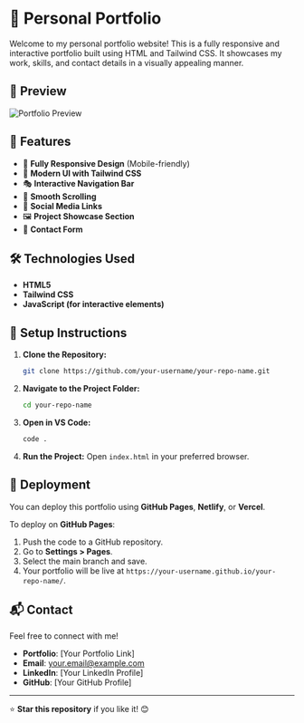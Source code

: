 # 🚀 Personal Portfolio

Welcome to my personal portfolio website! This is a fully responsive and interactive portfolio built using HTML and Tailwind CSS. It showcases my work, skills, and contact details in a visually appealing manner.

## 📸 Preview

![Portfolio Preview](your-image-link-here)

## 🎯 Features

- 🌟 **Fully Responsive Design** (Mobile-friendly)
- 🎨 **Modern UI with Tailwind CSS**
- 🎭 **Interactive Navigation Bar**
- 📜 **Smooth Scrolling**
- 📌 **Social Media Links**
- 🖼️ **Project Showcase Section**
- 📧 **Contact Form**

## 🛠️ Technologies Used

- **HTML5**
- **Tailwind CSS**
- **JavaScript (for interactive elements)**

## 🔧 Setup Instructions

1. **Clone the Repository:**
   ```bash
   git clone https://github.com/your-username/your-repo-name.git
   ```

2. **Navigate to the Project Folder:**
   ```bash
   cd your-repo-name
   ```

3. **Open in VS Code:**
   ```bash
   code .
   ```

4. **Run the Project:**
   Open `index.html` in your preferred browser.

## 🚀 Deployment

You can deploy this portfolio using **GitHub Pages**, **Netlify**, or **Vercel**.

To deploy on **GitHub Pages**:
1. Push the code to a GitHub repository.
2. Go to **Settings > Pages**.
3. Select the main branch and save.
4. Your portfolio will be live at `https://your-username.github.io/your-repo-name/`.

## 📬 Contact

Feel free to connect with me!
- **Portfolio**: [Your Portfolio Link]
- **Email**: your.email@example.com
- **LinkedIn**: [Your LinkedIn Profile]
- **GitHub**: [Your GitHub Profile]

---

⭐ **Star this repository** if you like it! 😊